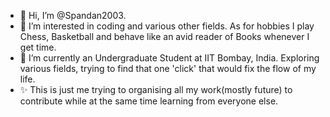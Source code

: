- 👋 Hi, I’m @Spandan2003.
- 👀 I’m interested in coding and various other fields. As for hobbies I play Chess, Basketball and behave like an avid reader of Books whenever I get time.
- 🌱 I’m currently an Undergraduate Student at IIT Bombay, India. Exploring various fields, trying to find that one 'click' that would fix the flow of my life.
- ✨ This is just me trying to organising all my work(mostly future) to contribute while at the same time learning from everyone else.
<!---
Spandan2003/Spandan2003 is a ✨ special ✨ repository because its `README.md` (this file) appears on your GitHub profile.
You can click the Preview link to take a look at your changes.
--->
